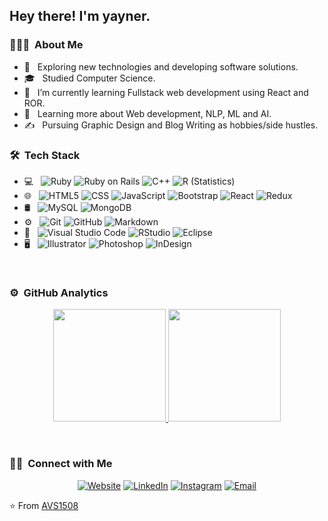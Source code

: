 <h2> Hey there! I'm yayner.</h2>

<h3> 👨🏻‍💻 &nbsp;About Me </h3>

- 🤔 &nbsp; Exploring new technologies and developing software solutions.
- 🎓 &nbsp; Studied Computer Science.
- 💼 &nbsp;  I’m currently learning Fullstack web development using React and ROR.
- 🌱 &nbsp; Learning more about Web development, NLP, ML and AI.
- ✍️ &nbsp; Pursuing Graphic Design and Blog Writing as hobbies/side hustles.

<h3> 🛠 &nbsp;Tech Stack</h3>

- 💻 &nbsp;
  ![Ruby](https://img.shields.io/badge/-Ruby-333333?style=flat&logo=ruby)
  ![Ruby on Rails](https://img.shields.io/badge/Ruby_on_Rails-CC0000?style=for-the-badge&logo=ruby-on-rails&logoColor=white)
  ![C++](https://img.shields.io/badge/-C++-333333?style=flat&logo=C%2B%2B&logoColor=00599C)
  ![R (Statistics)](https://img.shields.io/badge/-R-333333?style=flat&logo=R&logoColor=276DC3)
- 🌐 &nbsp;
  ![HTML5](https://img.shields.io/badge/-HTML5-333333?style=flat&logo=HTML5)
  ![CSS](https://img.shields.io/badge/-CSS-333333?style=flat&logo=CSS3&logoColor=1572B6)
  ![JavaScript](https://img.shields.io/badge/-JavaScript-333333?style=flat&logo=javascript)
  ![Bootstrap](https://img.shields.io/badge/-Bootstrap-333333?style=flat&logo=bootstrap&logoColor=563D7C)
  ![React](https://img.shields.io/badge/-React-333333?style=flat&logo=react)
  ![Redux](https://img.shields.io/badge/-redux-333333?style=flat&logo=redux)
- 🛢 &nbsp;
  ![MySQL](https://img.shields.io/badge/-MySQL-333333?style=flat&logo=mysql)
  ![MongoDB](https://img.shields.io/badge/-MongoDB-333333?style=flat&logo=mongodb)
- ⚙️ &nbsp;
  ![Git](https://img.shields.io/badge/-Git-333333?style=flat&logo=git)
  ![GitHub](https://img.shields.io/badge/-GitHub-333333?style=flat&logo=github)
  ![Markdown](https://img.shields.io/badge/-Markdown-333333?style=flat&logo=markdown)
- 🔧 &nbsp;
  ![Visual Studio Code](https://img.shields.io/badge/-Visual%20Studio%20Code-333333?style=flat&logo=visual-studio-code&logoColor=007ACC)
  ![RStudio](https://img.shields.io/badge/-RStudio-333333?style=flat&logo=rstudio)
  ![Eclipse](https://img.shields.io/badge/-Eclipse-333333?style=flat&logo=eclipse-ide&logoColor=2C2255)
- 🖥 &nbsp;
  ![Illustrator](https://img.shields.io/badge/-Illustrator-333333?style=flat&logo=adobe-illustrator)
  ![Photoshop](https://img.shields.io/badge/-Photoshop-333333?style=flat&logo=adobe-photoshop)
  ![InDesign](https://img.shields.io/badge/-InDesign-333333?style=flat&logo=adobe-indesign)

<br/>

### ⚙️ &nbsp;GitHub Analytics

<p align="center">
<a href="https://github.com/yayner2002">
  <img height="180em" src="https://github-readme-stats-eight-theta.vercel.app/api?username=yayner2002&show_icons=true&theme=algolia&include_all_commits=true&count_private=true"/>
  <img height="180em" src="https://github-readme-stats-eight-theta.vercel.app/api/top-langs/?username=yayner2002&layout=compact&langs_count=8&theme=algolia"/>
</a>
</p>
<br/>
<h3> 🤝🏻 &nbsp;Connect with Me </h3>

<p align="center">
<a href="https://yayner2002.github.io/myPortfolio/"><img alt="Website" src="https://img.shields.io/badge/yayner2002.github.io/myPortfolio-blue?style=flat-square&logo=google-chrome"></a>
  <a href="https://www.linkedin.com/in/yaynshet-medhin/"><img alt="LinkedIn" src="https://img.shields.io/badge/LinkedIn-yaynshet%20medhin-blue?style=flat-square&logo=linkedin"></a>
<a href="https://www.instagram.com/yayner_med/"><img alt="Instagram" src="https://img.shields.io/badge/yayner_med-blue?style=flat-square&logo=instagram"></a>
<a href="yayner2002@gmail.com"><img alt="Email" src="https://img.shields.io/badge/yayner2002@gmail.com-blue?style=flat-square&logo=gmail"></a>
</p>

⭐️ From [AVS1508](https://github.com/AVS1508)
